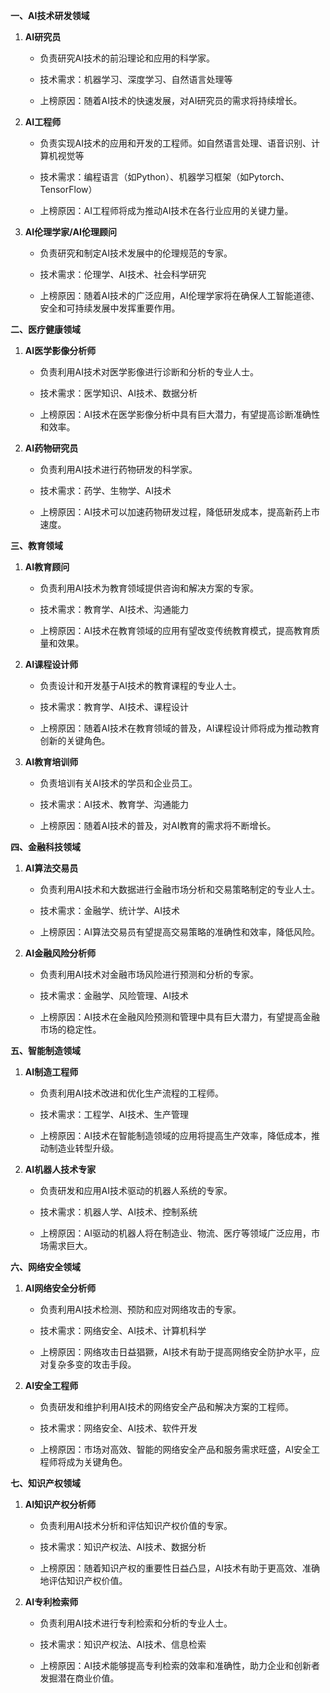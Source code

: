 **一、AI技术研发领域**

1.  **AI研究员**

    -   负责研究AI技术的前沿理论和应用的科学家。

    -   技术需求：机器学习、深度学习、自然语言处理等

    -   上榜原因：随着AI技术的快速发展，对AI研究员的需求将持续增长。

2.  **AI工程师**

    -   负责实现AI技术的应用和开发的工程师。如自然语言处理、语音识别、计算机视觉等

    -   技术需求：编程语言（如Python）、机器学习框架（如Pytorch、TensorFlow）

    -   上榜原因：AI工程师将成为推动AI技术在各行业应用的关键力量。

3.  **AI伦理学家/AI伦理顾问**

    -   负责研究和制定AI技术发展中的伦理规范的专家。

    -   技术需求：伦理学、AI技术、社会科学研究

    -   上榜原因：随着AI技术的广泛应用，AI伦理学家将在确保人工智能道德、安全和可持续发展中发挥重要作用。

**二、医疗健康领域**

1.  **AI医学影像分析师**

    -   负责利用AI技术对医学影像进行诊断和分析的专业人士。

    -   技术需求：医学知识、AI技术、数据分析

    -   上榜原因：AI技术在医学影像分析中具有巨大潜力，有望提高诊断准确性和效率。

2.  **AI药物研究员**

    -   负责利用AI技术进行药物研发的科学家。

    -   技术需求：药学、生物学、AI技术

    -   上榜原因：AI技术可以加速药物研发过程，降低研发成本，提高新药上市速度。

**三、教育领域**

1.  **AI教育顾问**

    -   负责利用AI技术为教育领域提供咨询和解决方案的专家。

    -   技术需求：教育学、AI技术、沟通能力

    -   上榜原因：AI技术在教育领域的应用有望改变传统教育模式，提高教育质量和效果。

2.  **AI课程设计师**

    -   负责设计和开发基于AI技术的教育课程的专业人士。

    -   技术需求：教育学、AI技术、课程设计

    -   上榜原因：随着AI技术在教育领域的普及，AI课程设计师将成为推动教育创新的关键角色。

3.  **AI教育培训师**

    -   负责培训有关AI技术的学员和企业员工。

    -   技术需求：AI技术、教育学、沟通能力

    -   上榜原因：随着AI技术的普及，对AI教育的需求将不断增长。

**四、金融科技领域**

1.  **AI算法交易员**

    -   负责利用AI技术和大数据进行金融市场分析和交易策略制定的专业人士。

    -   技术需求：金融学、统计学、AI技术

    -   上榜原因：AI算法交易员有望提高交易策略的准确性和效率，降低风险。

2.  **AI金融风险分析师**

    -   负责利用AI技术对金融市场风险进行预测和分析的专家。

    -   技术需求：金融学、风险管理、AI技术

    -   上榜原因：AI技术在金融风险预测和管理中具有巨大潜力，有望提高金融市场的稳定性。

**五、智能制造领域**

1.  **AI制造工程师**

    -   负责利用AI技术改进和优化生产流程的工程师。

    -   技术需求：工程学、AI技术、生产管理

    -   上榜原因：AI技术在智能制造领域的应用将提高生产效率，降低成本，推动制造业转型升级。

2.  **AI机器人技术专家**

    -   负责研发和应用AI技术驱动的机器人系统的专家。

    -   技术需求：机器人学、AI技术、控制系统

    -   上榜原因：AI驱动的机器人将在制造业、物流、医疗等领域广泛应用，市场需求巨大。

**六、网络安全领域**

1.  **AI网络安全分析师**

    -   负责利用AI技术检测、预防和应对网络攻击的专家。

    -   技术需求：网络安全、AI技术、计算机科学

    -   上榜原因：网络攻击日益猖獗，AI技术有助于提高网络安全防护水平，应对复杂多变的攻击手段。

2.  **AI安全工程师**

    -   负责研发和维护利用AI技术的网络安全产品和解决方案的工程师。

    -   技术需求：网络安全、AI技术、软件开发

    -   上榜原因：市场对高效、智能的网络安全产品和服务需求旺盛，AI安全工程师将成为关键角色。

**七、知识产权领域**

1.  **AI知识产权分析师**

    -   负责利用AI技术分析和评估知识产权价值的专家。

    -   技术需求：知识产权法、AI技术、数据分析

    -   上榜原因：随着知识产权的重要性日益凸显，AI技术有助于更高效、准确地评估知识产权价值。

2.  **AI专利检索师**

    -   负责利用AI技术进行专利检索和分析的专业人士。

    -   技术需求：知识产权法、AI技术、信息检索

    -   上榜原因：AI技术能够提高专利检索的效率和准确性，助力企业和创新者发掘潜在商业价值。
